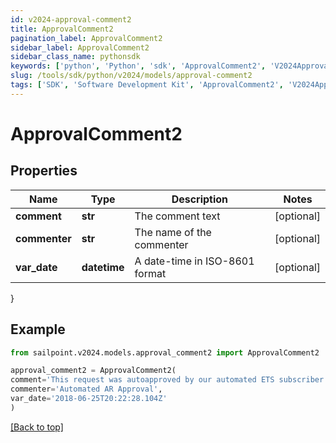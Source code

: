 ```yaml
---
id: v2024-approval-comment2
title: ApprovalComment2
pagination_label: ApprovalComment2
sidebar_label: ApprovalComment2
sidebar_class_name: pythonsdk
keywords: ['python', 'Python', 'sdk', 'ApprovalComment2', 'V2024ApprovalComment2'] 
slug: /tools/sdk/python/v2024/models/approval-comment2
tags: ['SDK', 'Software Development Kit', 'ApprovalComment2', 'V2024ApprovalComment2']
---
```


# ApprovalComment2


## Properties

Name | Type | Description | Notes
------------ | ------------- | ------------- | -------------
**comment** | **str** | The comment text | [optional] 
**commenter** | **str** | The name of the commenter | [optional] 
**var_date** | **datetime** | A date-time in ISO-8601 format | [optional] 
}

## Example

```python
from sailpoint.v2024.models.approval_comment2 import ApprovalComment2

approval_comment2 = ApprovalComment2(
comment='This request was autoapproved by our automated ETS subscriber.',
commenter='Automated AR Approval',
var_date='2018-06-25T20:22:28.104Z'
)

```
[[Back to top]](#) 

